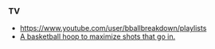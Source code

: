 ### TV

- https://www.youtube.com/user/bballbreakdown/playlists
- [A basketball hoop to maximize shots that go in.](https://news.ycombinator.com/item?id=22898653)
